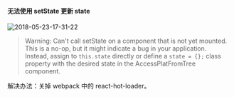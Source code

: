 #### 无法使用 setState 更新 state

![2018-05-23-17-31-22](http://p6fy6gb44.bkt.clouddn.com/2018-05-23-17-31-22.png)

> Warning: Can't call setState on a component that is not yet mounted. This is a no-op, but it might indicate a bug in your application. Instead, assign to `this.state` directly or define a `state = {};` class property with the desired state in the AccessPlatFromTree component.

解决办法：关掉 webpack 中的 react-hot-loader。
